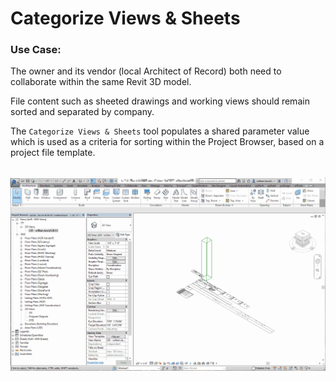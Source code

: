 # Categorize Views & Sheets

### Use Case:

The owner and its vendor (local Architect of Record) both need to collaborate within the same Revit 3D model.

File content such as sheeted drawings and working views should remain sorted and separated by company.

The `Categorize Views & Sheets` tool populates a shared parameter value which is used as a criteria for sorting within the Project Browser, based on a project file template.

<br/>

<img src="./Categorize Views & Sheets.gif" alt="pyRevit add-in in use" width="100%" height="56.25%">
